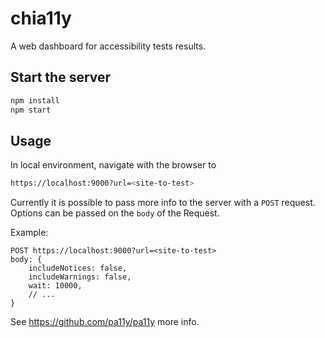 # chia11y

A web dashboard for accessibility tests results.

## Start the server

```.sh
npm install
npm start
```

## Usage

In local environment, navigate with the browser to

```.sh
https://localhost:9000?url=<site-to-test>
```

Currently it is possible to pass more info to the server with a `POST` request.
Options can be passed on the `body` of the Request.

Example:

```
POST https://localhost:9000?url=<site-to-test>
body: {
    includeNotices: false,
    includeWarnings: false,
    wait: 10000,
    // ...
}
```

See https://github.com/pa11y/pa11y more info.

